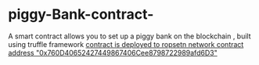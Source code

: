 # piggy-Bank-contract-
A smart contract allows you to set up a piggy bank on the blockchain , built using truffle framework
[contract is deployed to ropsetn network contract address "0x760D40652427449867406Cee8798722989afd6D3"](https://ropsten.etherscan.io/address/0x760D40652427449867406Cee8798722989afd6D3)
